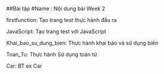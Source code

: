 ##Bài tập
#Name : Nội dung bài Week 2

firstfunction: Tạo trang test thực hành đầu ra

JavaScript: Tạo trang test với JavaScript

Khai_bao_su_dung_bien: Thực hành khai báo và sử dụng biến

Toan_Tu: Thực hành Sử dụng toán tử

Car: BT ex Car